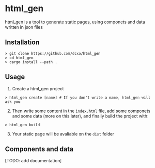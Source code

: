 # html\_gen

html\_gen is a tool to generate static pages, using componets and data written in json files

## Installation
```
> git clone https://github.com/dcxo/html_gen
> cd html_gen
> cargo install --path .
```

## Usage
1. Create a html_gen project
```
> html_gen create [name] # If you don't write a name, html_gen will ask you
```
2. Then write some content in the `index.html` file, add some componets and some data (more on this later), and finally build the project with:
```
> html_gen build
```
3. Your static page will be avaliable on the `dist` folder

## Components and data
[TODO: add documentation]
